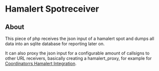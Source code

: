 # Hamalert Spotreceiver
## About
This piece of php receives the json input of a hamalert spot and dumps all data into an sqlite database for reporting later on.

It can also proxy the json input for a configurable amount of callsigns to other URL receivers, basically creating a hamalert_proxy, for example for [Coordinatorrs Hamalert Integration](https://hamawardz.de/docs/coordinatorr/hamalert_integration/).